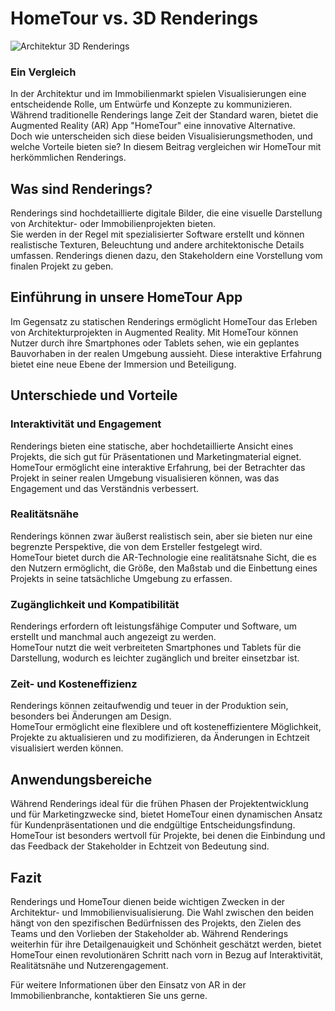 # HomeTour vs. 3D Renderings

![Architektur 3D Renderings](/content/blogs/3/banner.png)


### Ein Vergleich

In der Architektur und im Immobilienmarkt spielen Visualisierungen eine entscheidende Rolle, um Entwürfe und Konzepte zu kommunizieren. 
Während traditionelle Renderings lange Zeit der Standard waren, bietet die Augmented Reality (AR) App "HomeTour" eine innovative Alternative. 
<br>
Doch wie unterscheiden sich diese beiden Visualisierungsmethoden, und welche Vorteile bieten sie? In diesem Beitrag vergleichen wir HomeTour mit herkömmlichen Renderings.

## Was sind Renderings?

Renderings sind hochdetaillierte digitale Bilder, die eine visuelle Darstellung von Architektur- oder Immobilienprojekten bieten. 
<br>
Sie werden in der Regel mit spezialisierter Software erstellt und können realistische Texturen, Beleuchtung und andere architektonische Details umfassen. Renderings dienen dazu, den Stakeholdern eine Vorstellung vom finalen Projekt zu geben.


## Einführung in unsere HomeTour App

Im Gegensatz zu statischen Renderings ermöglicht HomeTour das Erleben von Architekturprojekten in Augmented Reality. Mit HomeTour können Nutzer durch ihre Smartphones oder Tablets sehen, wie ein geplantes Bauvorhaben in der realen Umgebung aussieht. Diese interaktive Erfahrung bietet eine neue Ebene der Immersion und Beteiligung.


## Unterschiede und Vorteile

### Interaktivität und Engagement

Renderings bieten eine statische, aber hochdetaillierte Ansicht eines Projekts, die sich gut für Präsentationen und Marketingmaterial eignet.
<br>
HomeTour ermöglicht eine interaktive Erfahrung, bei der Betrachter das Projekt in seiner realen Umgebung visualisieren können, was das Engagement und das Verständnis verbessert.


### Realitätsnähe

Renderings können zwar äußerst realistisch sein, aber sie bieten nur eine begrenzte Perspektive, die von dem Ersteller festgelegt wird.
<br>
HomeTour bietet durch die AR-Technologie eine realitätsnahe Sicht, die es den Nutzern ermöglicht, die Größe, den Maßstab und die Einbettung eines Projekts in seine tatsächliche Umgebung zu erfassen.


### Zugänglichkeit und Kompatibilität

Renderings erfordern oft leistungsfähige Computer und Software, um erstellt und manchmal auch angezeigt zu werden.
<br>
HomeTour nutzt die weit verbreiteten Smartphones und Tablets für die Darstellung, wodurch es leichter zugänglich und breiter einsetzbar ist.


### Zeit- und Kosteneffizienz

Renderings können zeitaufwendig und teuer in der Produktion sein, besonders bei Änderungen am Design.
<br>
HomeTour ermöglicht eine flexiblere und oft kosteneffizientere Möglichkeit, Projekte zu aktualisieren und zu modifizieren, da Änderungen in Echtzeit visualisiert werden können.

## Anwendungsbereiche

Während Renderings ideal für die frühen Phasen der Projektentwicklung und für Marketingzwecke sind, bietet HomeTour einen dynamischen Ansatz für Kundenpräsentationen und die endgültige Entscheidungsfindung. HomeTour ist besonders wertvoll für Projekte, bei denen die Einbindung und das Feedback der Stakeholder in Echtzeit von Bedeutung sind.

## Fazit

Renderings und HomeTour dienen beide wichtigen Zwecken in der Architektur- und Immobilienvisualisierung. Die Wahl zwischen den beiden hängt von den spezifischen Bedürfnissen des Projekts, den Zielen des Teams und den Vorlieben der Stakeholder ab. Während Renderings weiterhin für ihre Detailgenauigkeit und Schönheit geschätzt werden, bietet HomeTour einen revolutionären Schritt nach vorn in Bezug auf Interaktivität, Realitätsnähe und Nutzerengagement.

Für weitere Informationen über den Einsatz von AR in der Immobilienbranche, kontaktieren Sie uns gerne.
